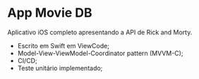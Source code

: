 # App Movie DB

Aplicativo iOS completo apresentando a API de Rick and Morty.

- Escrito em Swift em ViewCode;
- Model-View-ViewModel-Coordinator pattern (MVVM-C);
- CI/CD;
- Teste unitário implementado;